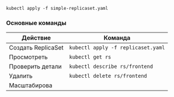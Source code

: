 ```shell
kubectl apply -f simple-replicaset.yaml
```


### **Основные команды**

| Действие                | Команда |
| --------------------------------- | ---------------- |
| Создать ReplicaSet       | `kubectl apply -f replicaset.yaml`               |
| Просмотреть          | `kubectl get rs`               |
| Проверить детали | `kubectl describe rs/frontend`               |
| Удалить                  | `kubectl delete rs/frontend`               |
| Масштабирова